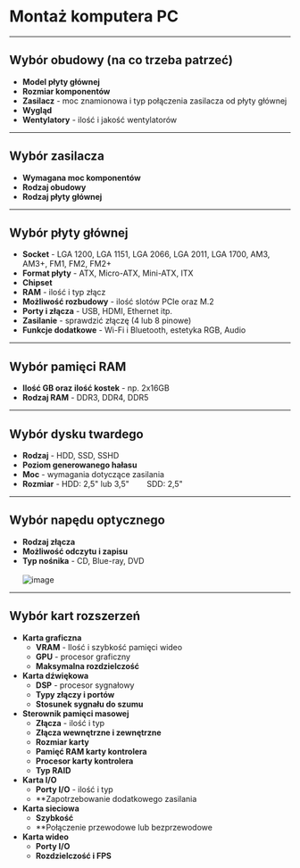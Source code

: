 # Montaż komputera PC
___
## Wybór obudowy (na co trzeba patrzeć)
- **Model płyty głównej**
- **Rozmiar komponentów**
- **Zasilacz** - moc znamionowa i typ połączenia zasilacza od płyty głównej
- **Wygląd**
- **Wentylatory** - ilość i jakość wentylatorów
___
## Wybór zasilacza
- **Wymagana moc komponentów**
- **Rodzaj obudowy**
- **Rodzaj płyty głównej**
___
## Wybór płyty głównej
- **Socket** - LGA 1200, LGA 1151, LGA 2066, LGA 2011, LGA 1700, AM3, AM3+, FM1, FM2, FM2+
- **Format płyty** - ATX, Micro-ATX, Mini-ATX, ITX
- **Chipset**
- **RAM** - ilość i typ złącz
- **Możliwość rozbudowy** - ilość slotów PCIe oraz M.2
- **Porty i złącza** - USB, HDMI, Ethernet itp.
- **Zasilanie** - sprawdzić złączę (4 lub 8 pinowe)
- **Funkcje dodatkowe** - Wi-Fi i Bluetooth, estetyka RGB, Audio
___
## Wybór pamięci RAM
- **Ilość GB oraz ilość kostek** - np. 2x16GB
- **Rodzaj RAM** - DDR3, DDR4, DDR5
___
## Wybór dysku twardego
- **Rodzaj** - HDD, SSD, SSHD
- **Poziom generowanego hałasu**
- **Moc** - wymagania dotyczące zasilania
- **Rozmiar** - HDD: 2,5" lub 3,5" &nbsp;&nbsp;&nbsp;&nbsp;&nbsp;&nbsp; SDD: 2,5"
___
## Wybór napędu optycznego
- **Rodzaj złącza**
- **Możliwość odczytu i zapisu**
- **Typ nośnika** - CD, Blue-ray, DVD <br></br>
![image](https://github.com/user-attachments/assets/65c3a126-909a-419e-9f2f-83191d8590f5)
___
## Wybór kart rozszerzeń
- **Karta graficzna**
  - **VRAM** - Ilość i szybkość pamięci wideo
  - **GPU** - procesor graficzny
  - **Maksymalna rozdzielczość**
- **Karta dźwiękowa**
  - **DSP** - procesor sygnałowy
  - **Typy złączy i portów**
  - **Stosunek sygnału do szumu**
- **Sterownik pamięci masowej**
  - **Złącza** - ilość i typ
  - **Złącza wewnętrzne i zewnętrzne**
  - **Rozmiar karty**
  - **Pamięć RAM karty kontrolera**
  - **Procesor karty kontrolera**
  - **Typ RAID**
- **Karta I/O**
  - **Porty I/O** - ilość i typ
  - **Zapotrzebowanie dodatkowego zasilania
- **Karta sieciowa**
  - **Szybkość**
  - **Połączenie przewodowe lub bezprzewodowe
- **Karta wideo**
  - **Porty I/O**
  - **Rozdzielczość i FPS**

